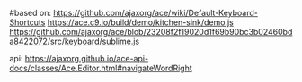 #based on:
https://github.com/ajaxorg/ace/wiki/Default-Keyboard-Shortcuts
https://ace.c9.io/build/demo/kitchen-sink/demo.js
https://github.com/ajaxorg/ace/blob/23208f2f19020d1f69b90bc3b02460bda8422072/src/keyboard/sublime.js

api:
https://ajaxorg.github.io/ace-api-docs/classes/Ace.Editor.html#navigateWordRight
